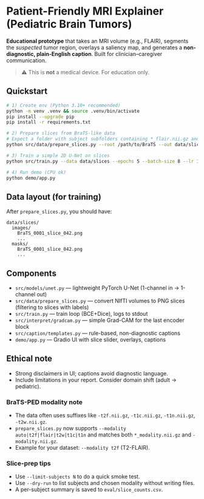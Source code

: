 
# Patient-Friendly MRI Explainer (Pediatric Brain Tumors)

**Educational prototype** that takes an MRI volume (e.g., FLAIR), segments the *suspected* tumor region, overlays a saliency map, and generates a **non-diagnostic, plain‑English caption**. Built for clinician–caregiver communication.

> ⚠️ This is **not** a medical device. For education only.

## Quickstart

```bash
# 1) Create env (Python 3.10+ recommended)
python -m venv .venv && source .venv/bin/activate
pip install --upgrade pip
pip install -r requirements.txt

# 2) Prepare slices from BraTS-like data
# Expect a folder with subject subfolders containing *_flair.nii.gz and *_seg.nii.gz.
python src/data/prepare_slices.py --root /path/to/BraTS --out data/slices --modality flair

# 3) Train a simple 2D U-Net on slices
python src/train.py --data data/slices --epochs 5 --batch-size 8 --lr 1e-3 --out checkpoints/unet

# 4) Run demo (CPU ok)
python demo/app.py
```

## Data layout (for training)
After `prepare_slices.py`, you should have:
```
data/slices/
  images/
    BraTS_0001_slice_042.png
    ...
  masks/
    BraTS_0001_slice_042.png
    ...
```

## Components
- `src/models/unet.py` — lightweight PyTorch U-Net (1-channel in → 1-channel out)
- `src/data/prepare_slices.py` — convert NIfTI volumes to PNG slices (filtering to slices with labels)
- `src/train.py` — train loop (BCE+Dice), logs to stdout
- `src/interpret/gradcam.py` — simple Grad-CAM for the last encoder block
- `src/caption/templates.py` — rule-based, non-diagnostic captions
- `demo/app.py` — Gradio UI with slice slider, overlays, captions

## Ethical note
- Strong disclaimers in UI; captions avoid diagnostic language.
- Include limitations in your report. Consider domain shift (adult → pediatric).


### BraTS-PED modality note
- The data often uses suffixes like `-t2f.nii.gz`, `-t1c.nii.gz`, `-t1n.nii.gz`, `-t2w.nii.gz`.
- `prepare_slices.py` now supports `--modality auto|t2f|flair|t2w|t1c|t1n` and matches both `*_modality.nii.gz` and `-modality.nii.gz`.
- Example for your dataset: `--modality t2f` (T2-FLAIR).


### Slice-prep tips
- Use `--limit-subjects N` to do a quick smoke test.
- Use `--dry-run` to list subjects and chosen modality without writing files.
- A per-subject summary is saved to `eval/slice_counts.csv`.
